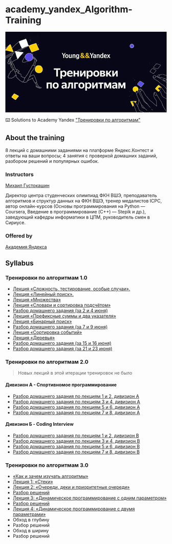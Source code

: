 # academy_yandex_Algorithm-Training
<p align="center"> 
    <img align="center"  src="repo-banner.png" />
</p> 

⌨️ Solutions to Academy Yandex ["Тренировки по алгоритмам"](https://yandex.ru/yaintern/algorithm-training)

## About the training
8 лекций с домашними заданиями на платформе Яндекс.Контест и ответы на ваши вопросы;
4 занятия с проверкой домашних заданий, разбором решений и популярных ошибок.

### Instructors
[Михаил Густокашин](https://codeforces.com/profile/gustokashin?locale=ru)

Директор центра студенческих олимпиад ФКН ВШЭ, преподаватель алгоритмов и структур данных на ФКН ВШЭ, тренер медалистов ICPC, автор онлайн-курсов (Основы программирования на Python — Coursera, Введение в программирование (C++) — Stepik и др.), заведующий кафедры информатики в ЦПМ, руководитель смен в Сириусе.

### Offered by
[Академия Яндекса](https://academy.yandex.ru/)

## Syllabus
### Тренировки по алгоритмам 1.0
- [Лекция «Сложность, тестирование, особые случаи».](https://www.youtube.com/watch?v=QLhqYNsPIVo)
- [Лекция «Линейный поиск».](https://www.youtube.com/watch?v=SKwB41FrGgU)
- [Лекция «Множества»](https://www.youtube.com/watch?v=PUpmV2ieIHA)
- [Лекция «Словари и сортировка подсчётом»](https://www.youtube.com/watch?v=Nb5mW1yWVSs)
- [Разбор домашнего задания (за 2 и 4 июня)](https://www.youtube.com/watch?v=mdJdB7On4AM)
- [Лекция «Префиксные суммы и два указателя»](https://www.youtube.com/watch?v=de28y8Dcvkg)
- [Лекция «Бинарный поиск»](https://www.youtube.com/watch?v=YENpZexHfuk)
- [Разбор домашнего задания (за 7 и 9 июня)](https://www.youtube.com/watch?v=J2C6rDqe8mQ)
- [Лекция «Сортировка событий»](https://www.youtube.com/watch?v=hGixDBO-p6Q)
- [Лекция «Деревья»](https://www.youtube.com/watch?v=lEJzqHgyels)
- [Разбор домашнего задания (за 15 и 16 июня)](https://www.youtube.com/watch?v=fqsuy5rwZhk)
- [Разбор домашнего задания (за 21 и 23 июня)](https://www.youtube.com/watch?v=5lfkBD4dnGM)
### Тренировки по алгоритмам 2.0
> Новых лекций в этой итерации тренировок не было
#### Дивизион А - Спортивномое программирование
- [Разбор домашнего задания по лекциям 1 и 2, дивизион А](https://www.youtube.com/watch?v=SP_zryTfMIc&t=1s&ab_channel=%D0%90%D0%BA%D0%B0%D0%B4%D0%B5%D0%BC%D0%B8%D1%8F%D0%AF%D0%BD%D0%B4%D0%B5%D0%BA%D1%81%D0%B0)
- [Разбор домашнего задания по лекциям 3 и 4, дивизион A](https://www.youtube.com/watch?v=mjdu8abcNfc&ab_channel=%D0%90%D0%BA%D0%B0%D0%B4%D0%B5%D0%BC%D0%B8%D1%8F%D0%AF%D0%BD%D0%B4%D0%B5%D0%BA%D1%81%D0%B0)
- [Разбор домашнего задания по лекциям 5 и 6, дивизион A](https://www.youtube.com/watch?v=zU12H9x9MNg&ab_channel=%D0%90%D0%BA%D0%B0%D0%B4%D0%B5%D0%BC%D0%B8%D1%8F%D0%AF%D0%BD%D0%B4%D0%B5%D0%BA%D1%81%D0%B0)
- [Разбор домашнего задания по лекциям 7 и 8, дивизион A](https://www.youtube.com/watch?v=4zPoDYvcT6U&ab_channel=%D0%90%D0%BA%D0%B0%D0%B4%D0%B5%D0%BC%D0%B8%D1%8F%D0%AF%D0%BD%D0%B4%D0%B5%D0%BA%D1%81%D0%B0)
#### Дивизион Б - Coding Interview
- [Разбор домашнего задания по лекциям 1 и 2, дивизион B](https://www.youtube.com/watch?v=WZgl1GW3lMA&ab_channel=%D0%90%D0%BA%D0%B0%D0%B4%D0%B5%D0%BC%D0%B8%D1%8F%D0%AF%D0%BD%D0%B4%D0%B5%D0%BA%D1%81%D0%B0)
- [Разбор домашнего задания по лекциям 3 и 4, дивизион B](https://www.youtube.com/watch?v=adZYAsm6kow&t=1s&ab_channel=%D0%90%D0%BA%D0%B0%D0%B4%D0%B5%D0%BC%D0%B8%D1%8F%D0%AF%D0%BD%D0%B4%D0%B5%D0%BA%D1%81%D0%B0)
- [Разбор домашнего задания по лекциям 5 и 6, дивизион B](https://www.youtube.com/watch?v=0ExkSKz0Y8U&ab_channel=%D0%90%D0%BA%D0%B0%D0%B4%D0%B5%D0%BC%D0%B8%D1%8F%D0%AF%D0%BD%D0%B4%D0%B5%D0%BA%D1%81%D0%B0)
- [Разбор домашнего задания по лекциям 7 и 8, дивизион B](https://www.youtube.com/watch?v=r5mRCMLY_L4&ab_channel=%D0%90%D0%BA%D0%B0%D0%B4%D0%B5%D0%BC%D0%B8%D1%8F%D0%AF%D0%BD%D0%B4%D0%B5%D0%BA%D1%81%D0%B0)
### Тренировки по алгоритмам 3.0
- [«Как и зачем изучать алгоритмы»](https://www.youtube.com/watch?v=o3IXpX8wxjQ&ab_channel=%D0%90%D0%BA%D0%B0%D0%B4%D0%B5%D0%BC%D0%B8%D1%8F%D0%AF%D0%BD%D0%B4%D0%B5%D0%BA%D1%81%D0%B0)
- [Лекция 1: «Стеки»](https://www.youtube.com/watch?v=ZUpImO_2hmA&ab_channel=%D0%90%D0%BA%D0%B0%D0%B4%D0%B5%D0%BC%D0%B8%D1%8F%D0%AF%D0%BD%D0%B4%D0%B5%D0%BA%D1%81%D0%B0)
- [Лекция 2: «Очереди, деки и приоритетные очереди»](https://www.youtube.com/watch?v=sAyOhkMZae4&ab_channel=%D0%90%D0%BA%D0%B0%D0%B4%D0%B5%D0%BC%D0%B8%D1%8F%D0%AF%D0%BD%D0%B4%D0%B5%D0%BA%D1%81%D0%B0)
- [Разбор решений](https://www.youtube.com/watch?v=O26-2-94BDk&t=3099s&ab_channel=%D0%90%D0%BA%D0%B0%D0%B4%D0%B5%D0%BC%D0%B8%D1%8F%D0%AF%D0%BD%D0%B4%D0%B5%D0%BA%D1%81%D0%B0)
- [Лекция 3: «Динамическое программирование с одним параметром»](https://youtu.be/H7lu6h8H9-4)
- [Разбор решений](https://youtube.com/live/x2lyWma-Rms?feature=share)
- [Лекция 4: «Динамическое программирование с двумя параметрами»](https://youtube.com/live/U8gzm92fprI?feature=share)
- Обход в глубину
- Разбор решений
- Обход в ширину
- Разбор решений